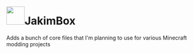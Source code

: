 # <img src="https://raw.githubusercontent.com/jakimfett/JakimBox/master/src/main/resources/assets/jakimbox/logo.png" height="48" />JakimBox
Adds a bunch of core files that I'm planning to use for various Minecraft modding projects
